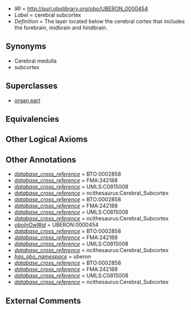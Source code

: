  * *IRI* = http://purl.obolibrary.org/obo/UBERON_0000454
 * *Label* = cerebral subcortex
 * *Definition* = The layer located below the cerebral cortex that includes the forebrain, midbrain and hindbrain.

## Synonyms

 * Cerebral medulla
 * subcortex

## Superclasses

 * [organ part](../../UBERON/64/UBERON_0000064.md)

## Equivalencies


## Other Logical Axioms


## Other Annotations

 * *[database_cross_reference](../../ef/oboInOwl#hasDbXref.md)* = BTO:0002858
 * *[database_cross_reference](../../ef/oboInOwl#hasDbXref.md)* = FMA:242188
 * *[database_cross_reference](../../ef/oboInOwl#hasDbXref.md)* = UMLS:C0815008
 * *[database_cross_reference](../../ef/oboInOwl#hasDbXref.md)* = ncithesaurus:Cerebral_Subcortex
 * *[database_cross_reference](../../ef/oboInOwl#hasDbXref.md)* = BTO:0002858
 * *[database_cross_reference](../../ef/oboInOwl#hasDbXref.md)* = FMA:242188
 * *[database_cross_reference](../../ef/oboInOwl#hasDbXref.md)* = UMLS:C0815008
 * *[database_cross_reference](../../ef/oboInOwl#hasDbXref.md)* = ncithesaurus:Cerebral_Subcortex
 * *[oboInOwl#id](../../id/oboInOwl#id.md)* = UBERON:0000454
 * *[database_cross_reference](../../ef/oboInOwl#hasDbXref.md)* = BTO:0002858
 * *[database_cross_reference](../../ef/oboInOwl#hasDbXref.md)* = FMA:242188
 * *[database_cross_reference](../../ef/oboInOwl#hasDbXref.md)* = UMLS:C0815008
 * *[database_cross_reference](../../ef/oboInOwl#hasDbXref.md)* = ncithesaurus:Cerebral_Subcortex
 * *[has_obo_namespace](../../ce/oboInOwl#hasOBONamespace.md)* = uberon
 * *[database_cross_reference](../../ef/oboInOwl#hasDbXref.md)* = BTO:0002858
 * *[database_cross_reference](../../ef/oboInOwl#hasDbXref.md)* = FMA:242188
 * *[database_cross_reference](../../ef/oboInOwl#hasDbXref.md)* = UMLS:C0815008
 * *[database_cross_reference](../../ef/oboInOwl#hasDbXref.md)* = ncithesaurus:Cerebral_Subcortex

## External Comments

